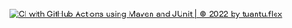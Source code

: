 [![CI with GitHub Actions using Maven and JUnit | © 2022 by tuantu.flex](https://github.com/mainguyentuantu/mathutil-junit5/actions/workflows/ci-with-maven.yml/badge.svg)](https://github.com/mainguyentuantu/mathutil-junit5/actions/workflows/ci-with-maven.yml)